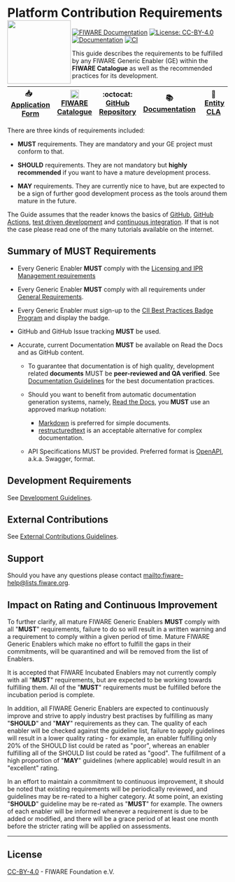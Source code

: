 # Platform Contribution Requirements<img src="https://fiware.github.io//catalogue/img/fiware-black.png" width="145" align="left">

[![FIWARE Documentation](https://nexus.lab.fiware.org/repository/raw/public/badges/chapters/documentation.svg)](https://fiware-requirements.readthedocs.io)
[![License: CC-BY-4.0](https://img.shields.io/github/license/fiware/developmentGuidelines.svg)](https://creativecommons.org/licenses/by/4.0/)
<br>
[![Documentation](https://img.shields.io/readthedocs/fiware-requirements.svg)](https://fiware-requirements.readthedocs.io)
[![CI](https://github.com/FIWARE/contribution-requirements/workflows/CI/badge.svg)](https://github.com/FIWARE/contribution-requirements/actions?query=workflow%3ACI)

This guide describes the requirements to be fulfilled by any FIWARE Generic Enabler (GE) within the **FIWARE Catalogue**
as well as the recommended practices for its development.

| :inbox_tray: &nbsp; [Application Form](https://docs.google.com/forms/d/e/1FAIpQLSdp_QkAG8p5XJK-WDB1xPNY9e4VCvNEJyxwugBvMI6uSPe3fA/viewform?c=0&w=1) | <img src="https://www.fiware.org/wp-content/uploads/2017/11/favicon-1.png" height="20px" width="20px"/> [FIWARE Catalogue](https://www.fiware.org/developers/catalogue/) | :octocat: [GitHub Repository](https://github.com/FIWARE/catalogue) | :books: [Documentation](https://fiware-requirements.readthedocs.io) | :handshake: &nbsp;[Entity CLA](https://fiware.github.io/contribution-requirements/entity-cla.pdf) |
| --------------------------------------------------------------------------------------------------------------------------------------------------- | ------------------------------------------------------------------------------------------------------------------------------------------------------------------------ | ------------------------------------------------------------------ | ------------------------------------------------------------------- | ------------------------------------------------------------------------------------------------- |

There are three kinds of requirements included:

-   **MUST** requirements. They are mandatory and your GE project must conform to that.

-   **SHOULD** requirements. They are not mandatory but **highly recommended** if you want to have a mature development
    process.

-   **MAY** requirements. They are currently nice to have, but are expected to be a sign of further good development
    process as the tools around them mature in the future.

The Guide assumes that the reader knows the basics of [GitHub](https://github.com),
[GitHub Actions](https://github.com/features/actions),
[test driven development](https://en.wikipedia.org/wiki/Test-driven_development) and
[continuous integration](https://en.wikipedia.org/wiki/Continuous_integration). If that is not the case please read one
of the many tutorials available on the internet.

## Summary of MUST Requirements

-   Every Generic Enabler **MUST** comply with the
    [Licensing and IPR Management requirements](https://fiware-requirements.readthedocs.io/en/latest/GE_Requirements/#licensing-and-ipr-management)

-   Every Generic Enabler **MUST** comply with all requirements under
    [General Requirements](https://fiware-requirements.readthedocs.io/en/latest/GE_Requirements).

-   Every Generic Enabler must sign-up to the
    [CII Best Practices Badge Program](https://bestpractices.coreinfrastructure.org/en/signup) and display the badge.

-   GitHub and GitHub Issue tracking **MUST** be used.

-   Accurate, current Documentation **MUST** be available on Read the Docs and as GitHub content.

    -   To guarantee that documentation is of high quality, development related **documents** MUST be **peer-reviewed
        and QA verified**. See
        [Documentation Guidelines](https://fiware-requirements.readthedocs.io/en/latest/development/index.html#documentation)
        for the best documentation practices.

    -   Should you want to benefit from automatic documentation generation systems, namely,
        [Read the Docs](https://readthedocs.org), you **MUST** use an approved markup notation:

        -   [Markdown](https://github.com/adam-p/markdown-here/wiki/Markdown-Cheatsheet) is preferred for simple
            documents.
        -   [restructuredtext](https://github.com/ralsina/rst-cheatsheet/blob/master/rst-cheatsheet.rst) is an
            acceptable alternative for complex documentation.

    -   API Specifications MUST be provided. Preferred format is
        [OpenAPI](https://github.com/OAI/OpenAPI-Specification), a.k.a. Swagger, format.

## Development Requirements

See [Development Guidelines](https://fiware-requirements.readthedocs.io/en/latest/development).

## External Contributions

See [External Contributions Guidelines](https://fiware-requirements.readthedocs.io/en/latest/external_contributions).

## Support

Should you have any questions please contact [mailto:fiware-help@lists.fiware.org](mailto:fiware-help@lists.fiware.org).

## Impact on Rating and Continuous Improvement

To further clarify, all mature FIWARE Generic Enablers **MUST** comply with all "**MUST**" requirements, failure to do
so will result in a written warning and a requirement to comply within a given period of time. Mature FIWARE Generic
Enablers which make no effort to fulfill the gaps in their commitments, will be quarantined and will be removed from the
list of Enablers.

It is accepted that FIWARE Incubated Enablers may not currently comply with all "**MUST**" requirements, but are
expected to be working towards fulfilling them. All of the "**MUST**" requirements must be fulfilled before the
incubation period is complete.

In addition, all FIWARE Generic Enablers are expected to continuously improve and strive to apply industry best
practises by fulfilling as many "**SHOULD**" and "**MAY**" requirements as they can. The quality of each enabler will be
checked against the guideline list, failure to apply guidelines will result in a lower quality rating - for example, an
enabler fulfilling only 20% of the SHOULD list could be rated as "poor", whereas an enabler fulfilling all of the SHOULD
list could be rated as "good". The fulfillment of a high proportion of "**MAY**" guidelines (where applicable) would
result in an "excellent" rating.

In an effort to maintain a commitment to continuous improvement, it should be noted that existing requirements will be
periodically reviewed, and guidelines may be re-rated to a higher category. At some point, an existing "**SHOULD**"
guideline may be re-rated as "**MUST**" for example. The owners of each enabler will be informed whenever a requirement
is due to be added or modified, and there will be a grace period of at least one month before the stricter rating will
be applied on assessments.

---

## License

[CC-BY-4.0](LICENSE) - FIWARE Foundation e.V.
